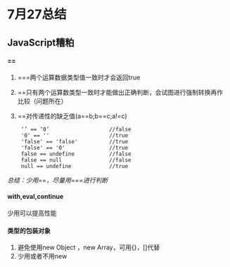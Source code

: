 # 7月27总结

## JavaScript糟粕

#### ==

1. ===两个运算数据类型值一致时才会返回true
2. ==只有两个运算数类型一致时才能做出正确判断，会试图进行强制转换再作比较（问题所在）
3. ==对传递性的缺乏值(a==b;b==c;a!=c)

	
		‘’ == ‘0’					//false
		'0' == ''					//true
		'false' == 'false'			//true	
		'false' == '0'				//true
		false == undefine			//false
		false == null 				//false
		null == undefine			//true
		
_总结：少用==，尽量用===进行判断_

#### with,eval,continue
少用可以提高性能

#### 类型的包装对象
1. 避免使用new Object ，new Array，可用{}，[]代替
2. 少用或者不用new
